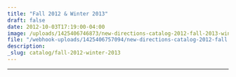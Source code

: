 ```yaml
---
title: "Fall 2012 & Winter 2013"
draft: false
date: 2012-10-03T17:19:00-04:00
image: /uploads/1425406746873/new-directions-catalog-2012-fall-2013-winter.png
file: "/webhook-uploads/1425406757094/new-directions-catalog-2012-fall.pdf"
description:
_slug: catalog/fall-2012-winter-2013
---
```

---
